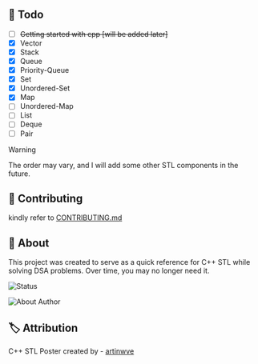 <!-- ## :memo: Todo -->
## :seedling: Todo

- [ ] ~~Getting started with cpp [will be added later]~~
- [x] Vector
- [x] Stack
- [x] Queue
- [x] Priority-Queue
- [x] Set
- [x] Unordered-Set
- [x] Map
- [ ] Unordered-Map
- [ ] List
- [ ] Deque
- [ ] Pair

> [!WARNING]
>
> The order may vary, and I will add some other STL components in the future.

## :hugs: Contributing
kindly refer to [CONTRIBUTING.md](./CONTRIBUTING.md)

## :compass: About
This project was created to serve as a quick reference for C++ STL while solving DSA problems. Over time, you may no longer need it.

![Status](https://img.shields.io/badge/Status%20-In%20Development%20-FFD700?style=for-the-badge)

![About Author](https://img.shields.io/badge/Created%20by-%20Saket%20Maurya-f5a97f?style=for-the-badge)

## :label: Attribution

C++ STL Poster created by - [artinwve](https://www.instagram.com/artinwve/)